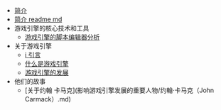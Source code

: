 - [简介](./README.md)
- [简介    readme md](./index.md)
- 游戏引擎的核心技术和工具
  - [游戏引擎的脚本编辑器分析](游戏引擎的核心技术和工具/脚本编辑系统.md)
- 关于游戏引擎
  - [i  引言](目录框架.md)
  - [什么是游戏引擎](关于游戏引擎/1、什么是游戏引擎.md)
  - [游戏引擎的发展](关于游戏引擎/2、游戏引擎的发展.md)
- 他们的故事
  - [关于约翰 卡马克](影响游戏引擎发展的重要人物/约翰·卡马克（John Carmack）.md)
